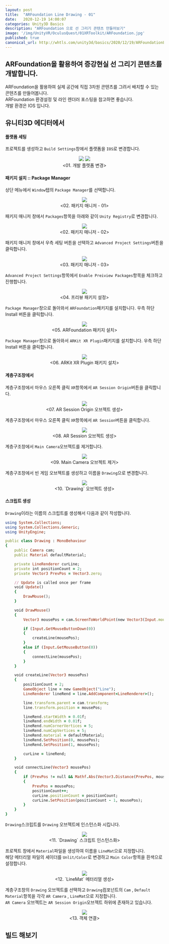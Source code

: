 ```yaml
---
layout: post
title:  "ARFoundation Line Drawing - 01"
date:   2020-12-19 14:00:07
categories: Unity3D Basics
description: "ARFoundation 으로 선 그리기 콘텐츠 만들어보기"
image: '/img/UnityVR/OculusQuest/01XRToolkit/ARFoundation.jpg'
published: true
canonical_url: http://whtls.com/unity3d/basics/2020/12/19/ARFoundationLine01/
---
```


## ARFoundation을 활용하여 증강현실 선 그리기 콘텐츠를 개발합니다.  
ARFoundation을 활용하여 실제 공간에 직접 3차원 콘텐츠를 그려서 배치할 수 있는 콘텐츠를 만들어봅니다.  
ARFoundation 환경설정 및 라인 렌더러 포스팅을 참고하면 좋습니다.  
개발 환경은 IOS 입니다.    
  
## 유니티3D 에디터에서  
  
#### 플랫폼 세팅
프로젝트를 생성하고 `Build Settings`창에서 플랫폼을 `IOS`로 변경합니다.  
<p align="center"><img src="/img/UnityAR/ARFoundation/02/01.PNG"> <img src="/img/UnityVR/OculusQuest/01XRToolkit/02.PNG"><br/>
<01. 개발 플렛폼 변경></p>
  
#### 패키지 설치 :: Package Manager
상단 메뉴에서 `Window`탭의 `Package Manager`를 선택합니다.  
<p align="center"><img src="/img/UnityVR/OculusQuest/01XRToolkit/08.PNG"><br/>
<02. 패키지 매니저 - 01></p>
  
패키지 매니저 창에서 `Packages`항목을 아래와 같이 `Unity Registry`로 변경합니다.  
<p align="center"><img src="/img/UnityVR/OculusQuest/01XRToolkit/09.PNG"><br/>
<02. 패키지 매니저 - 02></p>
  
패키지 매니저 창에서 우측 세팅 버튼을 선택하고 `Advanced Project Settings`버튼을 클릭합니다. 
<p align="center"><img src="/img/UnityVR/OculusQuest/01XRToolkit/10.PNG"><br/>
<03. 패키지 매니저 - 03></p>
  
`Advanced Project Settings`항목에서 `Enable Preiview Packages`항목을 체크하고 진행합니다.  
<p align="center"><img src="/img/UnityVR/OculusQuest/01XRToolkit/11.PNG"><br/>
<04. 프리뷰 패키지 설정></p>

`Package Manager`창으로 돌아와서 `ARFoundation`패키지를 설치합니다. 우측 하단 Install 버튼을 클릭합니다.  
<p align="center"><img src="/img/UnityAR/ARFoundation/01/03.PNG"><br/>
<05. ARFoundation 패키지 설치></p>
 
`Package Manager`창으로 돌아와서 `ARKit XR Plugin`패키지를 설치합니다. 우측 하단 Install 버튼을 클릭합니다.  
<p align="center"><img src="/img/UnityAR/ARFoundation/01/05.PNG"><br/>
<06. ARKit XR Plugin 패키지 설치></p>  
  
#### 계층구조창에서
계층구조창에서 마우스 오른쪽 클릭 `XR`항목에서 `AR Session Origin`버튼을 클릭합니다.  
<p align="center"><img src="/img/UnityAR/ARFoundation/01/06.PNG"><br/>
<07. AR Session Origin 오브젝트 생성></p>
  
계층구조창에서 마우스 오른쪽 클릭 `XR`항목에서 `AR Session`버튼을 클릭합니다.  
<p align="center"><img src="/img/UnityAR/ARFoundation/01/07.PNG"><br/>
<08. AR Session 오브젝트 생성></p>
  
계층구조창에서 `Main Camera`오브젝트를 제거합니다.  
<p align="center"><img src="/img/UnityAR/ARFoundation/01/08.PNG"><br/>
<09. Main Camera 오브젝트 제거></p>

계층구조창에서 빈 게임 오브젝트를 생성하고 이름을 `Drawing`으로 변경합니다.  
<p align="center"><img src="/img/UnityAR/ARFoundation/02/02.PNG"> <br/>
<10. `Drawing` 오브젝트 생성></p>

#### 스크립트 생성
`Drawing`이라는 이름의 스크립트를 생성해서 다음과 같이 작성합니다.  

```ruby
using System.Collections;
using System.Collections.Generic;
using UnityEngine;

public class Drawing : MonoBehaviour
{
    public Camera cam; 
    public Material defaultMaterial; 

    private LineRenderer curLine;  
    private int positionCount = 2; 
    private Vector3 PrevPos = Vector3.zero; 

    // Update is called once per frame
    void Update()
    {
        DrawMouse();
    }

    void DrawMouse()
    {
        Vector3 mousePos = cam.ScreenToWorldPoint(new Vector3(Input.mousePosition.x, Input.mousePosition.y, 0.3f));

        if (Input.GetMouseButtonDown(0))
        {
            createLine(mousePos);
        }
        else if (Input.GetMouseButton(0))
        {
            connectLine(mousePos);
        }
    }

    void createLine(Vector3 mousePos)
    {
        positionCount = 2;
        GameObject line = new GameObject("Line");
        LineRenderer lineRend = line.AddComponent<LineRenderer>();

        line.transform.parent = cam.transform;
        line.transform.position = mousePos;

        lineRend.startWidth = 0.01f;
        lineRend.endWidth = 0.01f;
        lineRend.numCornerVertices = 5;
        lineRend.numCapVertices = 5;
        lineRend.material = defaultMaterial;
        lineRend.SetPosition(0, mousePos);
        lineRend.SetPosition(1, mousePos);

        curLine = lineRend;
    }

    void connectLine(Vector3 mousePos)
    {
        if (PrevPos != null && Mathf.Abs(Vector3.Distance(PrevPos, mousePos)) >= 0.001f)
        {
            PrevPos = mousePos;
            positionCount++;
            curLine.positionCount = positionCount;
            curLine.SetPosition(positionCount - 1, mousePos);
        }
    }
}
```
  
`Drawing`스크립트를 `Drawing` 오브젝트에 인스턴스화 시킵니다.  
<p align="center"><img src="/img/UnityAR/ARFoundation/02/03.PNG"> <br/>
<11. `Drawing` 스크립트 인스턴스화></p>

프로젝트 창에서 `Material`파일을 생성하여 이름을 `LineMat`으로 지정합니다.  
해당 메터리얼 파일의 셰이더를 `Unlit/Color`로 변경하고 `Main Color`항목을 흰색으로 설정합니다.  
<p align="center"><img src="/img/UnityAR/ARFoundation/02/04.PNG"><br/>
<12. `LineMat` 메터리얼 생성></p>

계층구조창의 `Drawing` 오브젝트를 선택하고 `Drawing`컴포넌트의 `Cam` , `Default Material`항목을 각각 `AR Camera` , `LineMat`으로 지정합니다.  
`AR Camera` 오브젝트는 `AR Session Origin`오브젝트 하위에 존재하고 있습니다.  
<p align="center"><img src="/img/UnityAR/ARFoundation/02/05.PNG"><br/>
<13. 객체 연결></p>

## 빌드 해보기

